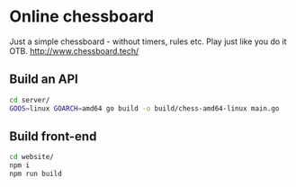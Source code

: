 # Online chessboard

Just a simple chessboard - without timers, rules etc. Play just like you do it OTB.
<http://www.chessboard.tech/>

## Build an API

```bash
cd server/
GOOS=linux GOARCH=amd64 go build -o build/chess-amd64-linux main.go
```

## Build front-end

```bash
cd website/
npm i
npm run build
```
